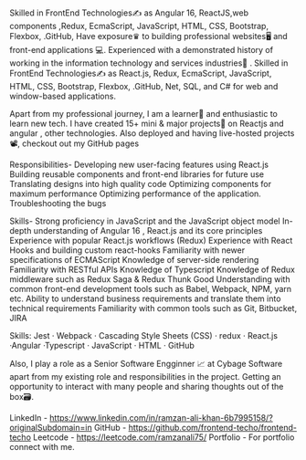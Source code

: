 Skilled in FrontEnd Technologies✍️ as Angular 16,  ReactJS,web components ,Redux, EcmaScript, JavaScript, HTML, CSS, Bootstrap, Flexbox, .GitHub,
Have exposure♛ to building professional websites🖥 and front-end applications 💻. Experienced with a demonstrated history of working in the information technology and services industries🏢 . Skilled in FrontEnd Technologies✍️ as React.js, Redux, EcmaScript, JavaScript, HTML, CSS, Bootstrap, Flexbox, .GitHub, Net, SQL, and C# for web and window-based applications.

Apart from my professional journey, I am a learner📝 and enthusiastic to learn new tech. I have created 15+ mini & major projects💼 on Reactjs and angular ,  other technologies. Also deployed and having live-hosted projects📽, checkout out my GitHub pages

Responsibilities- Developing new user-facing features using React.js Building reusable components and front-end libraries for future use Translating designs into high quality code Optimizing components for maximum performance Optimizing performance of the application. Troubleshooting the bugs

Skills- Strong proficiency in JavaScript and the JavaScript object model In-depth understanding of Angular 16 ,  React.js and its core principles Experience with popular React.js workflows (Redux) Experience with React Hooks and building custom react-hooks Familiarity with newer specifications of ECMAScript Knowledge of server-side rendering Familiarity with RESTful APIs Knowledge of Typescript Knowledge of Redux middleware such as Redux Saga & Redux Thunk Good Understanding with common front-end development tools such as Babel, Webpack, NPM, yarn etc. Ability to understand business requirements and translate them into technical requirements Familiarity with common tools such as Git, Bitbucket, JIRA

Skills: Jest · Webpack  · Cascading Style Sheets (CSS) · redux · React.js ·Angular ·Typescript  ·  JavaScript · HTML · GitHub

Also, I play a role as a Senior Software Engginner  📈 at Cybage Software  apart from my existing role and responsibilities in the project. Getting an opportunity to interact with many people and sharing thoughts out of the box🗃.

LinkedIn - https://www.linkedin.com/in/ramzan-ali-khan-6b7995158/?originalSubdomain=in
GitHub -   https://github.com/frontend-techo/frontend-techo
Leetcode - https://leetcode.com/ramzanali75/
Portfolio - For portfolio connect with me.
